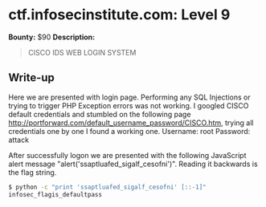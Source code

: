 # ctf.infosecinstitute.com: Level 9
**Bounty:** $90
**Description:**

> CISCO IDS WEB LOGIN SYSTEM

## Write-up

Here we are presented with login page. Performing any SQL Injections or trying to trigger PHP Exception errors was not working. I googled CISCO default credentials and stumbled on the following page <http://portforward.com/default_username_password/CISCO.htm>, trying all credentials one by one I found a working one.
Username: root
Password: attack

After successfully logon we are presented with the following JavaScript alert message "alert('ssaptluafed_sigalf_cesofni')". Reading it backwards is the flag string.

```bash
$ python -c "print 'ssaptluafed_sigalf_cesofni' [::-1]"
infosec_flagis_defaultpass
```

